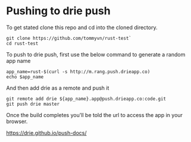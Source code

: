 # Pushing to drie push

To get stated clone this repo and cd into the cloned directory.
```
git clone https://github.com/tommyvn/rust-test`
cd rust-test
```

To push to drie push, first use the below command to generate a random app name
```
app_name=rust-$(curl -s http://m.rang.push.drieapp.co)
echo $app_name
```

And then add drie as a remote and push it
```
git remote add drie ${app_name}.app@push.drieapp.co:code.git
git push drie master
```

Once the build completes you'll be told the url to access the app in your browser.

https://drie.github.io/push-docs/
